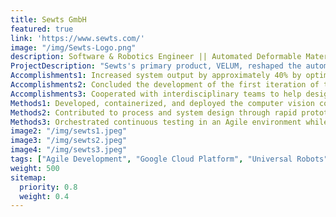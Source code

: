 ```yaml
---
title: Sewts GmbH
featured: true
link: 'https://www.sewts.com/'
image: "/img/Sewts-Logo.png"
description: Software & Robotics Engineer || Automated Deformable Material Handling
ProjectDescription: "Sewts's primary product, VELUM, reshaped the automated handling of deformable materials and textiles. The in-house computer vision software analyzed a bin of textiles and fed 3D coordinates to industrial robots that allowed for textile manipulation and processing. This allowed us to further automate the processing of textiles in industrial laundries."
Accomplishments1: Increased system output by approximately 40% by optimizing computer vision software, robot motion planning, and system design.
Accomplishments2: Concluded the development of the first iteration of the VELUM product and began deployment to customers and industrial laundries. 
Accomplishments3: Cooperated with interdisciplinary teams to help design and develop software and hardware for our automation solution. 
Methods1: Developed, containerized, and deployed the computer vision code through Python, Docker, and a Linux-based remote deployment solution (Balena OS). 
Methods2: Contributed to process and system design through rapid prototyping, 3D modeling in SolidWorks & 3D printing, iterative optimization, and cross-functional collaboration.
Methods3: Orchestrated continuous testing in an Agile environment while actively engaging with and presenting results/updates to developers, managers, customers, and other stakeholders. 
image2: "/img/sewts1.jpeg"
image3: "/img/sewts2.jpeg"
image4: "/img/sewts3.jpeg"
tags: ["Agile Development", "Google Cloud Platform", "Universal Robots", "SolidWorks", "Docker", "FANUC", "Python","Linux","Git", "ROS"]
weight: 500
sitemap:
  priority: 0.8
  weight: 0.4
---
```


